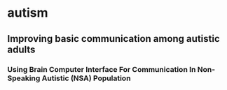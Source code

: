 
# autism  
  
  
  
 ## Improving basic communication among autistic adults  
   
### Using Brain Computer Interface For Communication In Non-Speaking Autistic (NSA) Population 
